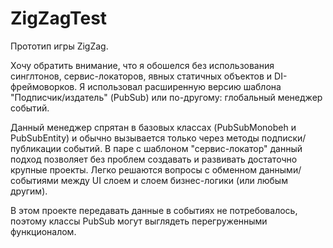 # ZigZagTest
 
Прототип игры ZigZag.

Хочу обратить внимание, что я обошелся без использования синглтонов, сервис-локаторов, явных статичных объектов и DI-фреймоворков.
Я использовал расширенную версию шаблона "Подписчик/издатель" (PubSub) или по-другому: глобальный менеджер событий.

Данный менеджер спрятан в базовых классах (PubSubMonobeh и PubSubEntity) и обычно вызывается только через методы подписки/публикации событий.
В паре с шаблоном "сервис-локатор" данный подход позволяет без проблем создавать и развивать достаточно крупные проекты. 
Легко решаются вопросы с обменном данными/событиями между UI слоем и слоем бизнес-логики (или любым другим).


В этом проекте передавать данные в событиях не потребовалось, поэтому классы PubSub могут выглядеть перегруженными функционалом.
